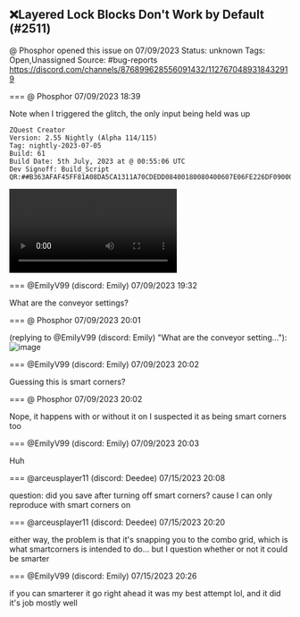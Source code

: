 ## ❌Layered Lock Blocks Don't Work by Default (#2511)
@ Phosphor opened this issue on 07/09/2023
Status: unknown
Tags: Open,Unassigned
Source: #bug-reports https://discord.com/channels/876899628556091432/1127670489318432919


=== @ Phosphor 07/09/2023 18:39

Note when I triggered the glitch, the only input being held was up
```
ZQuest Creator
Version: 2.55 Nightly (Alpha 114/115)
Tag: nightly-2023-07-05
Build: 61
Build Date: 5th July, 2023 at @ 00:55:06 UTC
Dev Signoff: Build_Script
QR:##B363AFAF45FF81A08DA5CA1311A70CDEDD08400180080400607E06FE226DF0900043020400BF8201128E5864200000000000D03200000000000000000000000000000000000000000000000000000000098083E61F080000000000000000000000000000##
```
![image](https://cdn.discordapp.com/attachments/1127670489318432919/1127670489641386004/2023-07-09_14-37-24.mp4?ex=65e4c3fb&is=65d24efb&hm=57864881190decab2a60a02f6cfe124f5d53acbcd83d2a1d7e812e082db03b07&)

=== @EmilyV99 (discord: Emily) 07/09/2023 19:32

What are the conveyor settings?

=== @ Phosphor 07/09/2023 20:01

(replying to @EmilyV99 (discord: Emily) "What are the conveyor setting…"): 
![image](https://cdn.discordapp.com/attachments/1127670489318432919/1127690932435832973/image.png?ex=65e4d705&is=65d26205&hm=2b3a7b9a37e9de977d006037c8b3ffe1b7604ef8d966ef17aaa971e3b2585a32&)

=== @EmilyV99 (discord: Emily) 07/09/2023 20:02

Guessing this is smart corners?

=== @ Phosphor 07/09/2023 20:02

Nope, it happens with or without it on
I suspected it as being smart corners too

=== @EmilyV99 (discord: Emily) 07/09/2023 20:03

Huh

=== @arceusplayer11 (discord: Deedee) 07/15/2023 20:08

question: did you save after turning off smart corners?
cause I can only reproduce with smart corners on

=== @arceusplayer11 (discord: Deedee) 07/15/2023 20:20

either way, the problem is that it's snapping you to the combo grid, which is what smartcorners is intended to do... but I question whether or not it could be smarter

=== @EmilyV99 (discord: Emily) 07/15/2023 20:26

if you can smarterer it go right ahead
it was my best attempt lol, and it did it's job mostly well
